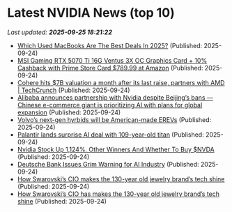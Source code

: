 # Latest NVIDIA News (top 10)
_Last updated: **2025-09-25 18:21:22**_

- [Which Used MacBooks Are The Best Deals In 2025?](https://www.bgr.com/1971617/used-macbooks-best-deals/) (Published: 2025-09-24)
- [MSI Gaming RTX 5070 Ti 16G Ventus 3X OC Graphics Card + 10% Cashback with Prime Store Card $789.99 at Amazon](https://slickdeals.net/f/18630808-msi-gaming-rtx-5070-ti-16g-ventus-3x-oc-graphics-card-10-cashback-with-prime-store-card-789-99-at-amazon) (Published: 2025-09-24)
- [Cohere hits $7B valuation a month after its last raise, partners with AMD | TechCrunch](https://techcrunch.com/2025/09/24/cohere-hits-7b-valuation-a-month-after-its-last-raise-partners-with-amd/) (Published: 2025-09-24)
- [Alibaba announces partnership with Nvidia despite Beijing’s bans — Chinese e-commerce giant is prioritizing AI with plans for global expansion](https://www.tomshardware.com/tech-industry/artificial-intelligence/alibaba-announces-partnership-with-nvidia-despite-beijings-bans-chinese-e-commerce-giant-is-prioritizing-ai-with-plans-for-global-expansion) (Published: 2025-09-24)
- [Volvo’s next-gen hyrbids will be American-made EREVs](https://www.theverge.com/news/784652/volvo-erev-hybrid-factory-range-us) (Published: 2025-09-24)
- [Palantir lands surprise AI deal with 109-year-old titan](https://www.thestreet.com/technology/palantir-lands-surprise-ai-deal-with-109-year-old-titan-) (Published: 2025-09-24)
- [Nvidia Stock Up 1,124%. Other Winners And Whether To Buy $NVDA](https://www.forbes.com/sites/petercohan/2025/09/24/nvidia-stock-up-1124-other-winners-and-whether-to-buy-nvda/) (Published: 2025-09-24)
- [Deutsche Bank Issues Grim Warning for AI Industry](https://futurism.com/artificial-intelligence/deutsche-bank-grim-warning-ai-industry) (Published: 2025-09-24)
- [How Swarovski’s CIO makes the 130-year old jewelry brand’s tech shine](https://fortune.com/2025/09/24/how-swarovskis-cio-makes-the-130-year-old-brands-firms-tech-shine/) (Published: 2025-09-24)
- [How Swarovski’s CIO has makes the 130-year old jewelry brand’s tech shine](https://fortune.com/2025/09/24/how-swarovskis-cio-has-makes-the-130-year-old-brands-firms-tech-shine/) (Published: 2025-09-24)
